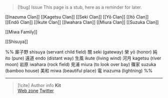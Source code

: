 > [!bug] Issue
> This page is a stub, here as a reminder for later.

[[Inazuma Clan]]
[[Kagetsu Clan]]
[[Seki Clan]]
[[Yō Clan]]
[[Itō Clan]]
[[Endō Clan]]
[[Ikute Clan]]
[[Iwahara Clan]]
[[Miura Clan]]
[[Suzuka Clan]]

[[Miwa Family]]

[[Shisuya]]

%%
廝子野 shisuya (servant child field)
關 seki (gateway)
榮 yō (honor)
純 ito (pure)
遠道 endo (distant way)
生風 ikute (living wind)
河月 kagetsu (river moon)
岩原 iwahara (rock field)
見浦 miura (to look over bay)
篠家 suzuka (bamboo house)
美和 miwa (beautiful place)
電 inazuma (lightning)
%%

-----
> [!cite] Author info
> **Kit**\
> [Web zone](https://kitabe.link) [Twitter](https://twitter.com/Kerosyn_)